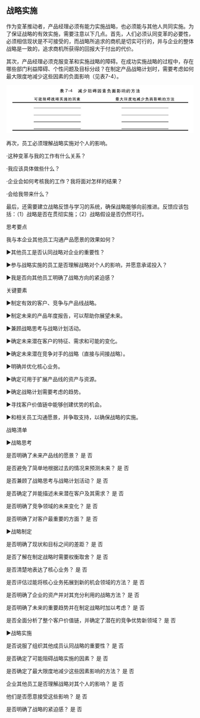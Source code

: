 ## 战略实施

作为变革推动者，产品经理必须有能力实施战略，也必须能与其他人共同实施。为了保证战略的有效实施，需要注意以下几点。首先，人们必须认同变革的必要性，必须相信现状是不可接受的，而战略所追求的商机是切实可行的，并与企业的整体战略是一致的，追求商机所获得的回报大于付出的代价。

其次，产品经理必须克服变革和实施战略的障碍。在成功实施战略的过程中，存在哪些部门利益障碍、个性问题及目标分歧？在制定产品战略计划时，需要考虑如何最大限度地减少这些因素的负面影响（见表7-4）。

![](images/image01269.jpeg)

再次，员工必须理解战略实施对个人的影响。

·这种变革与我的工作有什么关系？

·我应该具体做些什么？

·企业会如何考核我的工作？我将面对怎样的结果？

·会给我带来什么？

最后，还需要建立战略反馈与学习的系统，确保战略能够向前推进。反馈应该包括：（1）战略是否在贯彻实施；（2）战略假设是否仍然可行。

思考要点

我与本企业其他员工沟通产品愿景的效果如何？

▶其他员工是否认同战略对企业的重要性？

▶参与战略实施的员工是否理解战略对个人的影响，并愿意承诺投入？

▶我是否向其他员工明确了战略方向的紧迫感？

关键要素

▶制定有效的客户、竞争与产品线战略。

▶制定未来的产品年度报告，可以帮助你展望未来。

▶兼顾战略思考与战略计划活动。

▶确定未来潜在客户的特征、需求和可能的变化。

▶确定未来潜在竞争对手的战略（直接与间接战略）。

▶明确并优化核心业务。

▶确定可用于扩展产品线的资产与资源。

▶确定战略计划需要考虑的趋势。

▶寻找客户价值链中能够创建优势的机会。

▶和相关员工沟通愿景，并争取支持，以确保战略的实施。

战略清单

▶战略思考

是否明确了未来产品线的愿景？ 是 否

是否避免了简单地根据过去的情况来预测未来？ 是 否

是否兼顾了战略思考与战略计划活动？ 是 否

是否确定了并能描述未来潜在客户及其需求？ 是 否

是否明确了竞争领域的未来变化？ 是 否

是否明确了对客户最重要的方面？ 是 否

▶战略制定

是否明确了现状和目标之间的差距？ 是 否

是否了解在制定战略时需要权衡取舍？ 是 否

是否清楚地表达了核心业务？ 是 否

是否评估过能将核心业务拓展到新的机会领域的方法？ 是 否

是否明确了企业的资产并对其充分利用的战略方法？ 是 否

是否明确了未来的重要趋势并在制定战略时加以考虑？ 是 否

是否全面分析了整个客户价值链，并确定了潜在的竞争优势新领域？ 是 否

▶战略实施

是否说服了组织其他成员认同战略的重要性？ 是 否

是否确定了可能阻碍战略实施的因素？ 是 否

是否确定了最大限度地减少这些因素影响的方法？ 是 否

企业其他员工是否理解战略对其个人的影响？ 是 否

他们是否愿意接受这些影响？ 是 否

是否明确了战略的紧迫感？ 是 否
